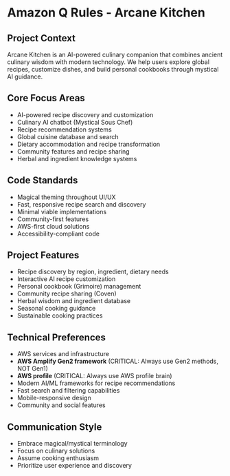 # Amazon Q Rules - Arcane Kitchen

## Project Context
Arcane Kitchen is an AI-powered culinary companion that combines ancient culinary wisdom with modern technology. We help users explore global recipes, customize dishes, and build personal cookbooks through mystical AI guidance.

## Core Focus Areas
- AI-powered recipe discovery and customization
- Culinary AI chatbot (Mystical Sous Chef)
- Recipe recommendation systems
- Global cuisine database and search
- Dietary accommodation and recipe transformation
- Community features and recipe sharing
- Herbal and ingredient knowledge systems

## Code Standards
- Magical theming throughout UI/UX
- Fast, responsive recipe search and discovery
- Minimal viable implementations
- Community-first features
- AWS-first cloud solutions
- Accessibility-compliant code

## Project Features
- Recipe discovery by region, ingredient, dietary needs
- Interactive AI recipe customization
- Personal cookbook (Grimoire) management
- Community recipe sharing (Coven)
- Herbal wisdom and ingredient database
- Seasonal cooking guidance
- Sustainable cooking practices

## Technical Preferences
- AWS services and infrastructure
- **AWS Amplify Gen2 framework** (CRITICAL: Always use Gen2 methods, NOT Gen1)
- **AWS profile** (CRITICAL: Always use AWS profile brain)
- Modern AI/ML frameworks for recipe recommendations
- Fast search and filtering capabilities
- Mobile-responsive design
- Community and social features

## Communication Style
- Embrace magical/mystical terminology
- Focus on culinary solutions
- Assume cooking enthusiasm
- Prioritize user experience and discovery
